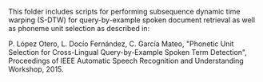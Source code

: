 This folder includes scripts for performing subsequence dynamic time warping (S-DTW) for query-by-example spoken document retrieval as well as phoneme unit selection as described in:

P. López Otero, L. Docío Fernández, C. García Mateo, "Phonetic Unit Selection for Cross-Lingual Query-by-Example Spoken Term Detection", Proceedings of IEEE Automatic Speech Recognition and Understanding Workshop, 2015.


